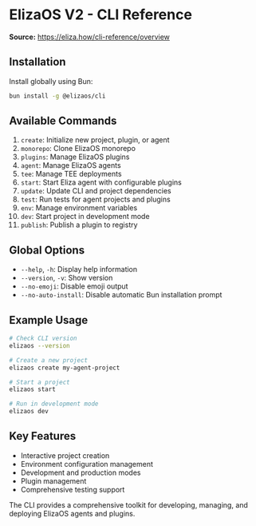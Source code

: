 # ElizaOS V2 - CLI Reference

**Source:** https://eliza.how/cli-reference/overview

## Installation

Install globally using Bun:

```bash
bun install -g @elizaos/cli
```

## Available Commands

1. `create`: Initialize new project, plugin, or agent
2. `monorepo`: Clone ElizaOS monorepo
3. `plugins`: Manage ElizaOS plugins
4. `agent`: Manage ElizaOS agents
5. `tee`: Manage TEE deployments
6. `start`: Start Eliza agent with configurable plugins
7. `update`: Update CLI and project dependencies
8. `test`: Run tests for agent projects and plugins
9. `env`: Manage environment variables
10. `dev`: Start project in development mode
11. `publish`: Publish a plugin to registry

## Global Options

- `--help`, `-h`: Display help information
- `--version`, `-v`: Show version
- `--no-emoji`: Disable emoji output
- `--no-auto-install`: Disable automatic Bun installation prompt

## Example Usage

```bash
# Check CLI version
elizaos --version

# Create a new project
elizaos create my-agent-project

# Start a project
elizaos start

# Run in development mode
elizaos dev
```

## Key Features

- Interactive project creation
- Environment configuration management
- Development and production modes
- Plugin management
- Comprehensive testing support

The CLI provides a comprehensive toolkit for developing, managing, and deploying ElizaOS agents and plugins.
